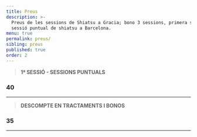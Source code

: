```yaml
---
title: Preus
description: >-
  Preus de les sessions de Shiatsu a Gracia; bono 3 sessions, primera sessió i
  sessió puntual de shiatsu a Barcelona.
menu: true
permalink: preus/
sibling: preus
published: true
order: 2
---
```







> **1ª SESSIÓ - SESSIONS PUNTUALS**

### 40

---

> **DESCOMPTE EN TRACTAMENTS I BONOS**

### 35

---

